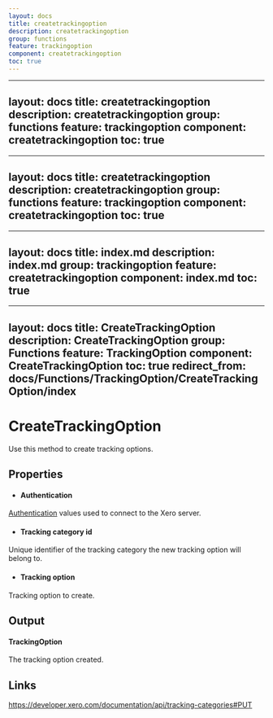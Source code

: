 ```yaml
---
layout: docs
title: createtrackingoption
description: createtrackingoption
group: functions
feature: trackingoption
component: createtrackingoption
toc: true
---
```

---
layout: docs
title: createtrackingoption
description: createtrackingoption
group: functions
feature: trackingoption
component: createtrackingoption
toc: true
---
---
layout: docs
title: createtrackingoption
description: createtrackingoption
group: functions
feature: trackingoption
component: createtrackingoption
toc: true
---
---
layout: docs
title: index.md
description: index.md
group: trackingoption
feature: createtrackingoption
component: index.md
toc: true
---
---
layout: docs
title: CreateTrackingOption
description: CreateTrackingOption
group: Functions
feature: TrackingOption
component: CreateTrackingOption
toc: true
redirect_from: docs/Functions/TrackingOption/CreateTrackingOption/index
---
CreateTrackingOption
============

Use this method to create tracking options.

Properties
----------

- #### Authentication
[Authentication](../../../Common/Authentication/Index.md) values used to connect to the Xero server.
- #### Tracking category id
Unique identifier of the tracking category the new tracking option will belong to.
- #### Tracking option
Tracking option to create.


Output
-----
#### TrackingOption
The tracking option created.

Links
-----

https://developer.xero.com/documentation/api/tracking-categories#PUT
